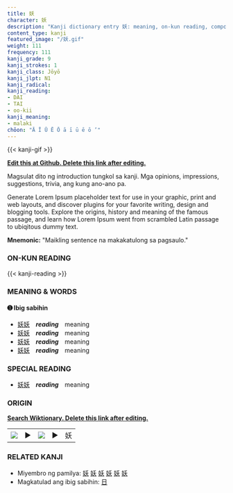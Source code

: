 ```yaml
---
title: 妖
character: 妖
description: "Kanji dictionary entry 妖: meaning, on-kun reading, compounds, origin, related kanji"
content_type: kanji
featured_image: "/妖.gif"
weight: 111
frequency: 111
kanji_grade: 9
kanji_strokes: 1
kanji_class: Jōyō
kanji_jlpt: N1
kanji_radical: 
kanji_reading: 
- DAI
- TAI
- oo-kii
kanji_meaning:
- malaki
chōon: "Ā Ī Ū Ē Ō ā ī ū ē ō ’"
---
```

[//]: # (Don't edit the line below. Kanji animated GIF code is automatically generated.)
{{< kanji-gif >}}

[//]: # (Edit below this line.)

**[Edit this at Github. Delete this link after editing.](https://github.com/tim0g/tim/tree/main/content/kanji/妖/index.md)**

Magsulat dito ng introduction tungkol sa kanji. Mga opinions, impressions, suggestions, trivia, ang kung ano-ano pa.

Generate Lorem Ipsum placeholder text for use in your graphic, print and web layouts, and discover plugins for your favorite writing, design and blogging tools. Explore the origins, history and meaning of the famous passage, and learn how Lorem Ipsum went from scrambled Latin passage to ubiqitous dummy text.
 
**Mnemonic:** "Maikling sentence na makakatulong sa pagsaulo."

### ON-KUN READING

[//]: # (Don't edit the line below. ON-KUN READING code is automatically generated.)
{{< kanji-reading >}}

### MEANING & WORDS

#### ➊ **Ibig sabihin**
  - [妖](../妖)[妖](../妖)　***reading***　meaning
  - [妖](../妖)[妖](../妖)　***reading***　meaning
  - [妖](../妖)[妖](../妖)　***reading***　meaning
  - [妖](../妖)[妖](../妖)　***reading***　meaning

### SPECIAL READING
  - [妖](../妖)[妖](../妖)　***reading***　meaning

### ORIGIN

**[Search Wiktionary. Delete this link after editing.](https://wiktionary.org/wiki/妖)**
<table class="kanji-table"><tr><td>
<img src="60px-妖-bronze.svg.png">
</td><td>▶</td><td>
<img src="60px-妖-oracle.svg.png">
</td><td>▶</td>
<td class="kanji-origin">妖</td>
</tr></table>

### RELATED KANJI
- Miyembro ng pamilya: [妖](../妖) [妖](../妖) [妖](../妖) [妖](../妖) [妖](../妖) [妖](../妖)
- Magkatulad ang ibig sabihin: [日](../日)
